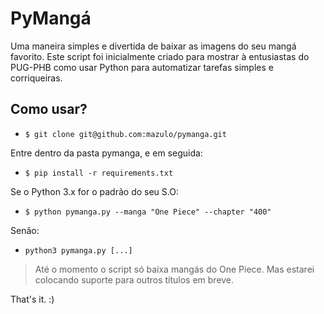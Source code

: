 # PyMangá

Uma maneira simples e divertida de baixar as imagens do seu mangá favorito.
Este script foi inicialmente criado para mostrar à entusiastas do PUG-PHB como usar Python para automatizar tarefas simples e corriqueiras.

## Como usar?

- `$ git clone git@github.com:mazulo/pymanga.git`

Entre dentro da pasta pymanga, e em seguida:
- `$ pip install -r requirements.txt`

Se o Python 3.x for o padrão do seu S.O:
- `$ python pymanga.py --manga "One Piece" --chapter "400"`

Senão:
- `python3 pymanga.py [...]`

> Até o momento o script só baixa mangás do One Piece. Mas estarei colocando suporte para outros títulos em breve.

That's it. :)

